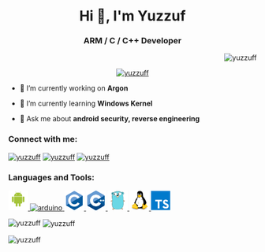 <h1 align="center">Hi 👋, I'm Yuzzuf</h1>
<h3 align="center">ARM / C / C++ Developer</h3>

<p align="right"> <img src="https://komarev.com/ghpvc/?username=yuzzuff&label=Profile%20views&color=0e75b6&style=flat" alt="yuzzuff" /> </p>

<p align="center"> <a href="https://github.com/ryo-ma/github-profile-trophy"><img src="https://github-profile-trophy.vercel.app/?username=yuzzuff" alt="yuzzuff" /></a> </p>

- 🔭 I’m currently working on **Argon**

- 🌱 I’m currently learning **Windows Kernel**

- 💬 Ask me about **android security, reverse engineering**

<h3 align="left">Connect with me:</h3>
<p align="left">
<a href="https://stackoverflow.com/users/yuzzuff" target="blank"><img align="center" src="https://raw.githubusercontent.com/rahuldkjain/github-profile-readme-generator/master/src/images/icons/Social/stack-overflow.svg" alt="yuzzuff" height="30" width="40" /></a>
<a href="https://www.hackerrank.com/yuzzuff" target="blank"><img align="center" src="https://raw.githubusercontent.com/rahuldkjain/github-profile-readme-generator/master/src/images/icons/Social/hackerrank.svg" alt="yuzzuff" height="30" width="40" /></a>
<a href="https://www.leetcode.com/yuzzuff" target="blank"><img align="center" src="https://raw.githubusercontent.com/rahuldkjain/github-profile-readme-generator/master/src/images/icons/Social/leet-code.svg" alt="yuzzuff" height="30" width="40" /></a>
</p>

<h3 align="left">Languages and Tools:</h3>
<p align="left"> <a href="https://developer.android.com" target="_blank" rel="noreferrer"> <img src="https://raw.githubusercontent.com/devicons/devicon/master/icons/android/android-original-wordmark.svg" alt="android" width="40" height="40"/> </a> <a href="https://www.arduino.cc/" target="_blank" rel="noreferrer"> <img src="https://cdn.worldvectorlogo.com/logos/arduino-1.svg" alt="arduino" width="40" height="40"/> </a> <a href="https://www.cprogramming.com/" target="_blank" rel="noreferrer"> <img src="https://raw.githubusercontent.com/devicons/devicon/master/icons/c/c-original.svg" alt="c" width="40" height="40"/> </a> <a href="https://www.w3schools.com/cpp/" target="_blank" rel="noreferrer"> <img src="https://raw.githubusercontent.com/devicons/devicon/master/icons/cplusplus/cplusplus-original.svg" alt="cplusplus" width="40" height="40"/> </a> <a href="https://golang.org" target="_blank" rel="noreferrer"> <img src="https://raw.githubusercontent.com/devicons/devicon/master/icons/go/go-original.svg" alt="go" width="40" height="40"/> </a> <a href="https://www.linux.org/" target="_blank" rel="noreferrer"> <img src="https://raw.githubusercontent.com/devicons/devicon/master/icons/linux/linux-original.svg" alt="linux" width="40" height="40"/> </a> <a href="https://www.typescriptlang.org/" target="_blank" rel="noreferrer"> <img src="https://raw.githubusercontent.com/devicons/devicon/master/icons/typescript/typescript-original.svg" alt="typescript" width="40" height="40"/> </a> </p>

<p><img align="left" src="https://github-readme-stats.vercel.app/api/top-langs?username=yuzzuff&show_icons=true&locale=en&layout=compact" alt="yuzzuff" /></p>

<p>&nbsp;<img align="center" src="https://github-readme-stats.vercel.app/api?username=yuzzuff&show_icons=true&locale=en" alt="yuzzuff" /></p>

<p><img align="center" src="https://github-readme-streak-stats.herokuapp.com/?user=yuzzuff&" alt="yuzzuff" /></p>
